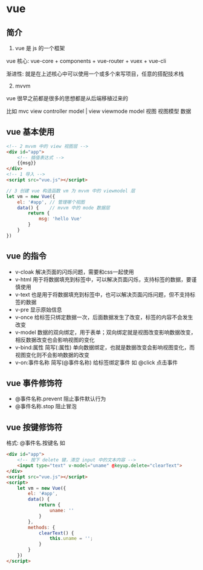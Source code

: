 # vue

## 简介

1. vue 是 js 的一个框架

vue 核心: vue-core + components + vue-router + vuex + vue-cli

渐进性: 就是在上述核心中可以使用一个或多个来写项目，任意的搭配技术栈

2. mvvm 

vue 很早之前都是很多的思想都是从后端移植过来的


比如 mvc
    view           controller            model
     |
    view        viewmode          model
    视图         视图模型          数据

## vue 基本使用

```html
<!-- 2 mvvm 中的 view 视图层 -->
<div id="app">
    <!-- 插值表达式 -->
    {{msg}}
</div>
<!-- 1 导入 -->
<script src="vue.js"></script>
```

```javascript
// 3 创建 vue 构造函数 vm 为 mvvm 中的 viewmodel 层
let vm = new Vue({
    el: '#app', // 管理哪个视图
    data() {    // mvvm 中的 mode 数据层
        return {
            msg: 'hello Vue'
        }
    }
})
```

## vue 的指令

- v-cloak 解决页面的闪烁问题，需要和css一起使用
- v-html 用于将数据填充到标签中，可以解决页面闪烁，支持标签的数据，要谨慎使用
- v-text 也是用于将数据填充到标签中，也可以解决页面闪烁问题，但不支持标签的数据
- v-pre 显示原始信息
- v-once 给标签只绑定数据一次，后面数据发生了改变，标签的内容不会发生改变
- v-model 数据的双向绑定，用于表单；双向绑定就是视图改变影响数据改变，相反数据改变也会影响视图的变化
- v-bind:属性 简写(:属性) 单向数据绑定，也就是数据改变会影响视图变化，而视图变化则不会影响数据的改变
- v-on:事件名称 简写(@事件名称) 给标签绑定事件 如 @click 点击事件

## vue 事件修饰符

- @事件名称.prevent 阻止事件默认行为
- @事件名称.stop 阻止冒泡

## vue 按键修饰符

格式: @事件名.按键名 如

```html
<div id="app">
    <!-- 按下 delete 键，清空 input 中的文本内容 -->
    <input type="text" v-model="uname" @keyup.delete="clearText">
</div>
<script src="vue.js"></script>
<script>
    let vm = new Vue({
        el: '#app',
        data() {
            return {
                uname: ''
            }
        },
        methods: {
            clearText() {
                this.uname = '';
            }
        }
    })
</script>
```